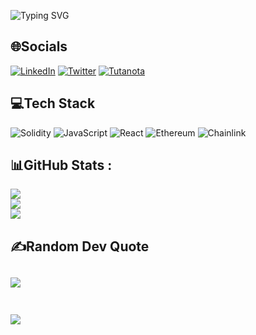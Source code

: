 ![Typing SVG](https://readme-typing-svg.herokuapp.com?color=%234CBB17&size=30&duration=4000&vCenter=true&width=700&height=60&lines=gm+world!;My+name+is+Mirko.;I+am+Blockchain+Developer.;Let's+build+together!)

## 🌐Socials
[![LinkedIn](https://img.shields.io/badge/linkedin-%230077B5.svg?style=for-the-badge&logo=linkedin&logoColor=white)](https://linkedin.com/in/mirkopezo) [![Twitter](https://img.shields.io/badge/Twitter-%231DA1F2.svg?style=for-the-badge&logo=Twitter&logoColor=white)](https://twitter.com/mirko_pezo) [![Tutanota](https://img.shields.io/badge/Tutanota-840010?style=for-the-badge&logo=Tutanota&logoColor=white)](mailto:fireover@tutanota.com)

## 💻Tech Stack
![Solidity](https://img.shields.io/badge/Solidity-%23363636.svg?style=for-the-badge&logo=solidity&logoColor=white) ![JavaScript](https://img.shields.io/badge/javascript-%23323330.svg?style=for-the-badge&logo=javascript&logoColor=%23F7DF1E) ![React](https://img.shields.io/badge/react-%2320232a.svg?style=for-the-badge&logo=react&logoColor=%2361DAFB) ![Ethereum](https://img.shields.io/badge/Ethereum-3C3C3D?style=for-the-badge&logo=Ethereum&logoColor=white) ![Chainlink](https://img.shields.io/badge/Chainlink-375BD2?style=for-the-badge&logo=Chainlink&logoColor=white)
## 📊GitHub Stats :
![](https://github-readme-stats.vercel.app/api?username=mirkopezo&theme=blue-green&hide_border=false&include_all_commits=true&count_private=true)<br/>
![](https://github-readme-streak-stats.herokuapp.com/?user=mirkopezo&theme=blue-green&hide_border=false)<br/>
![](https://github-readme-stats.vercel.app/api/top-langs/?username=mirkopezo&theme=blue-green&hide_border=false&include_all_commits=true&count_private=true&layout=compact)

## ✍️Random Dev Quote
![](https://quotes-github-readme.vercel.app/api?type=horizontal&theme=merko)<br/><br/>
---
![](https://visitcount.itsvg.in/api?id=mirkopezo&icon=0&color=3)
